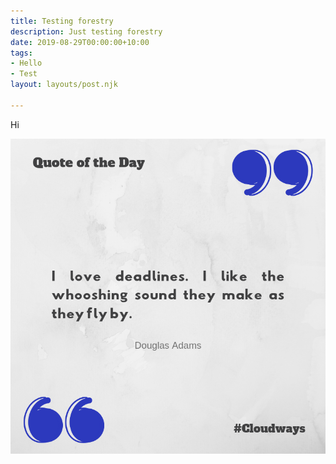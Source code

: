 ```yaml
---
title: Testing forestry
description: Just testing forestry
date: 2019-08-29T00:00:00+10:00
tags:
- Hello
- Test
layout: layouts/post.njk

---
```

Hi

![](/img/116EB6F9-9985-4267-9925-BAE8053192A4.png)